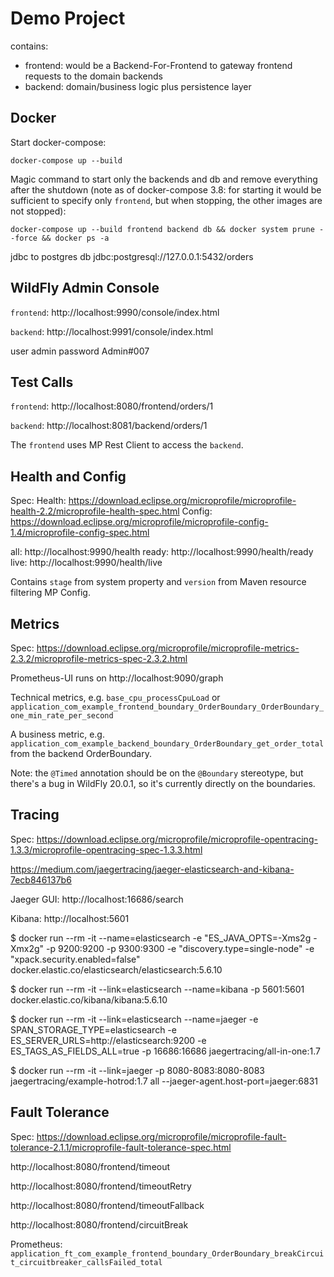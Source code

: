 # Demo Project

contains:
- frontend: would be a Backend-For-Frontend to gateway frontend requests to the domain backends
- backend: domain/business logic plus persistence layer


## Docker

Start docker-compose:

`docker-compose up --build`

Magic command to start only the backends and db and remove everything after the shutdown (note as of docker-compose 3.8: for starting it would be sufficient to specify only `frontend`, but when stopping, the other images are not stopped):

`docker-compose up --build frontend backend db && docker system prune --force && docker ps -a`

jdbc to postgres db
jdbc:postgresql://127.0.0.1:5432/orders


## WildFly Admin Console

`frontend`: http://localhost:9990/console/index.html

`backend`: http://localhost:9991/console/index.html

 user admin 
 password Admin#007


## Test Calls

`frontend`: http://localhost:8080/frontend/orders/1

`backend`: http://localhost:8081/backend/orders/1

The `frontend` uses MP Rest Client to access the `backend`.


## Health and Config

Spec:
  Health: https://download.eclipse.org/microprofile/microprofile-health-2.2/microprofile-health-spec.html
  Config: https://download.eclipse.org/microprofile/microprofile-config-1.4/microprofile-config-spec.html



all: http://localhost:9990/health
ready: http://localhost:9990/health/ready
live: http://localhost:9990/health/live

Contains `stage` from system property and `version` from Maven resource filtering MP Config.


## Metrics

Spec: https://download.eclipse.org/microprofile/microprofile-metrics-2.3.2/microprofile-metrics-spec-2.3.2.html


Prometheus-UI runs on http://localhost:9090/graph

Technical metrics, e.g. `base_cpu_processCpuLoad` or `application_com_example_frontend_boundary_OrderBoundary_OrderBoundary_one_min_rate_per_second`

A business metric, e.g. `application_com_example_backend_boundary_OrderBoundary_get_order_total` from the backend OrderBoundary.

Note: the `@Timed` annotation should be on the `@Boundary` stereotype, but there's a bug in WildFly 20.0.1, so it's currently directly on the boundaries.


## Tracing

Spec: https://download.eclipse.org/microprofile/microprofile-opentracing-1.3.3/microprofile-opentracing-spec-1.3.3.html


https://medium.com/jaegertracing/jaeger-elasticsearch-and-kibana-7ecb846137b6

Jaeger GUI: http://localhost:16686/search

Kibana: http://localhost:5601


$ docker run --rm -it --name=elasticsearch -e "ES_JAVA_OPTS=-Xms2g -Xmx2g" -p 9200:9200 -p 9300:9300 -e "discovery.type=single-node" -e "xpack.security.enabled=false" docker.elastic.co/elasticsearch/elasticsearch:5.6.10

$ docker run --rm -it --link=elasticsearch --name=kibana -p 5601:5601 docker.elastic.co/kibana/kibana:5.6.10

$ docker run --rm -it --link=elasticsearch --name=jaeger -e SPAN_STORAGE_TYPE=elasticsearch -e ES_SERVER_URLS=http://elasticsearch:9200 -e ES_TAGS_AS_FIELDS_ALL=true -p 16686:16686 jaegertracing/all-in-one:1.7

$ docker run --rm -it --link=jaeger -p 8080-8083:8080-8083 jaegertracing/example-hotrod:1.7 all --jaeger-agent.host-port=jaeger:6831


## Fault Tolerance

Spec: https://download.eclipse.org/microprofile/microprofile-fault-tolerance-2.1.1/microprofile-fault-tolerance-spec.html


http://localhost:8080/frontend/timeout

http://localhost:8080/frontend/timeoutRetry

http://localhost:8080/frontend/timeoutFallback

http://localhost:8080/frontend/circuitBreak

Prometheus: `application_ft_com_example_frontend_boundary_OrderBoundary_breakCircuit_circuitbreaker_callsFailed_total`

